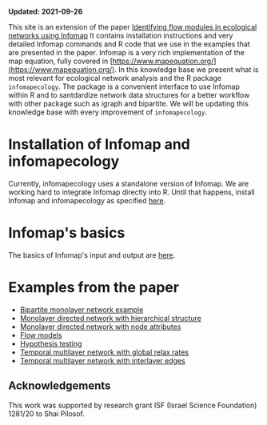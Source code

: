 **Updated: 2021-09-26**

This site is an extension of the paper [Identifying flow modules in ecological networks using Infomap](https://onlinelibrary.wiley.com/doi/10.1111/2041-210X.13569) It contains installation instructions and very detailed Infomap commands and R code that we use in the examples that are presented in the paper. Infomap is a very rich implementation of the map equation, fully covered in [https://www.mapequation.org/](https://www.mapequation.org/). In this knowledge base we present what is most relevant for ecological network analysis and the R package `infomapecology`. The package is a convenient interface to use Infomap within R and to santdardize network data structures for a better workflow with other package such as igraph and bipartite. We will be updating this knowledge base with every improvement of `infomapecology`.

# Installation of Infomap and infomapecology
Currently, infomapecology uses a standalone version of Infomap. We are working hard to integrate Infomap directly into R. Until that happens, install Infomap and infomapecology as specified [here](https://ecological-complexity-lab.github.io/infomap_ecology_package/installation).
 
# Infomap's basics
The basics of Infomap's input and output are [here](https://ecological-complexity-lab.github.io/infomap_ecology_package/infomapbasics).

# Examples from the paper

* [Bipartite monolayer network example](https://ecological-complexity-lab.github.io/infomap_ecology_package/bipartite)
* [Monolayer directed network with hierarchical structure](https://ecological-complexity-lab.github.io/infomap_ecology_package/monolayer_heirarchical)
* [Monolayer directed network with node attributes](https://ecological-complexity-lab.github.io/infomap_ecology_package/monolayer_node_attributes)
* [Flow models](https://ecological-complexity-lab.github.io/infomap_ecology_package/flows)
* [Hypothesis testing](https://ecological-complexity-lab.github.io/infomap_ecology_package/hypothesis_test)
* [Temporal multilayer network with global relax rates](https://ecological-complexity-lab.github.io/infomap_ecology_package/multilayer_relax)
* [Temporal multilayer network with interlayer edges](https://ecological-complexity-lab.github.io/infomap_ecology_package/multilayer_interlayer)

## Acknowledgements
This work was supported by research grant ISF (Israel Science Foundation) 1281/20 to Shai Pilosof.
